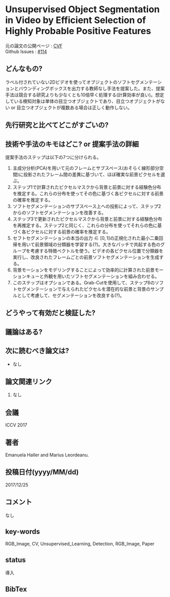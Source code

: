 # Unsupervised Object Segmentation in Video by Efficient Selection of Highly Probable Positive Features

元の論文の公開ページ : [CVF](http://openaccess.thecvf.com/content_ICCV_2017/papers/Haller_Unsupervised_Object_Segmentation_ICCV_2017_paper.pdf)  
Github Issues : [#114](https://github.com/Obarads/obarads.github.io/issues/114)

## どんなもの?
ラベル付されていない2Dビデオを使ってオブジェクトのソフトセグメンテーションとバウンディングボックスを出力する教師なし手法を提案した。また、提案手法は競合する研究よりも少なくとも10倍早く処理する(計算効率が良い)。想定している検知対象は単体の目立つオブジェクトであり、目立つオブジェクトがない or 目立つオブジェクトが複数ある場合は正しく動作しない。

## 先行研究と比べてどこがすごいの?

## 技術や手法のキモはどこ? or 提案手法の詳細
提案手法のステップは以下の7つに分けられる。

1. 主成分分析(PCA)を用いて元のフレームとサブスペース(おそらく線形部分空間)に投影されたフレーム間の差異に基づいて、ほぼ確実な前景ピクセルを選ぶ。
2. ステップ1で計算されたピクセルマスクから背景と前景に対する経験色分布を推定する。これらの分布を使ってその色に基づく各ピクセルに対する前景の確率を推定する。
3. ソフトセグメンテーションのサブスペース上への投影によって、ステップ2からのソフトセグメンテーションを改善する。
4. ステップ3で更新されたピクセルマスクから背景と前景に対する経験色分布を再推定する。ステップ2と同じく、これらの分布を使ってそれらの色に基づく各ピクセルに対する前景の確率を推定する。
5. セフトセグメンテーションの本当の出力$\in[0,1]$の正規化された最小二乗回帰を用いて前景領域の分類器を学習する(?)。大きなパッチで共起する色のグループを考慮する特徴ベクトルを使う。ビデオの各ピクセル位置で分類器を実行し、改良されたフレームごとの前景ソフトセグメンテーションを生成する。
6. 背景モーションをモデリングすることによって効率的に計算された前景モーションキューと外観を用いたソフトセグメンテーションを組み合わせる。
7. このステップはオプションである。Grab-Cutを使用して、ステップ6のソフトセグメンテーションで与えられたピクセルを潜在的な前景と背景のサンプルとして考慮して、セグメンテーションを改良する(?)。

## どうやって有効だと検証した?

## 議論はある?

## 次に読むべき論文は?
- なし

## 論文関連リンク
1. なし

## 会議
ICCV 2017

## 著者
Emanuela Haller and Marius Leordeanu.

## 投稿日付(yyyy/MM/dd)
2017/12/25

## コメント
なし

## key-words
RGB_Image, CV, Unsupervised_Learning, Detection, RGB_Image, Paper

## status
導入

## BibTex
